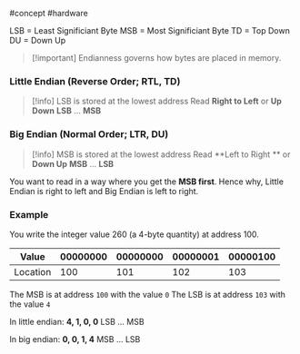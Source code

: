 #concept #hardware

LSB = Least Significiant Byte
MSB = Most Significiant Byte
TD = Top Down
DU = Down Up

>[!important] Endianness governs how bytes are placed in memory.

### Little Endian (Reverse Order; RTL, TD)

>[!info] LSB is stored at the lowest address
>Read **Right to Left** or **Up Down**
>**LSB** ... **MSB**

### Big Endian (Normal Order; LTR, DU)

>[!info] MSB is stored at the lowest address
>Read **Left to Right ** or **Down Up**
>**MSB** ... **LSB**

You want to read in a way where you get the **MSB first**. Hence why, Little Endian is right to left and Big Endian is left to right.

### Example

You write the integer value 260 (a 4-byte quantity) at address 100.

| Value    | 00000000 | 00000000 | 00000001 | 00000100 |
| -------- | -------- | -------- | -------- | -------- |
| Location | 100      | 101      | 102      | 103      |

The MSB is at address `100` with the value `0`
The LSB is at address `103` with the value `4`

In little endian:
**4, 1, 0, 0**
LSB ... MSB

In big endian:
**0, 0, 1, 4**
MSB ... LSB


